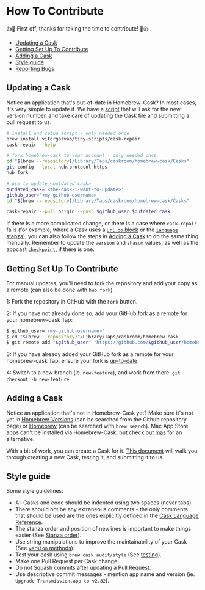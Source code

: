 # How To Contribute

:+1::tada: First off, thanks for taking the time to contribute! :tada::+1:

* [Updating a Cask](#updating-a-cask)
* [Getting Set Up To Contribute](#getting-set-up-to-contribute)
* [Adding a Cask](#adding-a-cask)
* [Style guide](#style-guide)
* [Reporting Bugs](README.md#reporting-bugs)


## Updating a Cask

Notice an application that's out-of-date in Homebrew-Cask? In most cases, it's very simple to update it. We have a [script](https://github.com/vitorgalvao/tiny-scripts/blob/master/cask-repair) that will ask for the new version number, and take care of updating the Cask file and submitting a pull request to us:

```bash
# install and setup script - only needed once
brew install vitorgalvao/tiny-scripts/cask-repair
cask-repair --help

# fork homebrew-cask to your account - only needed once
cd "$(brew --repository)/Library/Taps/caskroom/homebrew-cask/Casks"
git config --local hub.protocol https
hub fork

# use to update <outdated_cask>
outdated_cask='<the-cask-i-want-to-update>'
github_user='<my-github-username>'
cd "$(brew --repository)/Library/Taps/caskroom/homebrew-cask/Casks"

cask-repair --pull origin --push $github_user $outdated_cask
```

If there is a more complicated change, or there is a case where `cask-repair` fails (for example, where a Cask uses a [`url do` block](https://github.com/caskroom/homebrew-cask/blob/60531a2812005dd5f17dc92f3ce7419af3c5d019/Casks/audacity.rb#L5#L15) or the [`language` stanza](https://github.com/caskroom/homebrew-cask/blob/306b8fbd9502036f1ca742f70c569d8677b62403/Casks/firefox.rb#L4L74)), you can also follow the steps in [Adding a Cask](doc/development/adding_a_cask.md) to do the same thing manually. Remember to update the `version` and `shasum` values, as well as the appcast [`checkpoint`](doc/cask_language_reference/stanzas/appcast.md), if there is one.


## Getting Set Up To Contribute

For manual updates, you'll need to fork the repository and add your copy as a remote (can also be done with `hub fork`).

1: Fork the repository in GitHub with the `Fork` button.

2: If you have not already done so, add your GitHub fork as a remote for your homebrew-cask Tap:

```bash
$ github_user='<my-github-username>'
$ cd "$(brew --repository)"/Library/Taps/caskroom/homebrew-cask
$ git remote add "$github_user" "https://github.com/$github_user/homebrew-cask"
```

3: If you have already added your GitHub fork as a remote for your homebrew-cask Tap, ensure your fork is [up-to-date](https://help.github.com/articles/merging-an-upstream-repository-into-your-fork/).

4: Switch to a new branch (ie. `new-feature`), and work from there: `git checkout -b new-feature`.


## Adding a Cask

Notice an application that's not in Homebrew-Cask yet? Make sure it's not yet in [Homebrew-Versions](https://github.com/caskroom/homebrew-versions) (can be searched from the Github repository page) or [Homebrew](https://github.com/Homebrew/homebrew) (can be searched with `brew search`). Mac App Store apps can't be installed via Homebrew-Cask, but check out [mas](https://github.com/argon/mas) for an alternative.

With a bit of work, you can create a Cask for it. [This document](doc/development/adding_a_cask.md) will walk you through creating a new Cask, testing it, and submitting it to us.


## Style guide

Some style guidelines:

* All Casks and code should be indented using two spaces (never tabs).
* There should not be any extraneous comments - the only comments that should be used are the ones explicitly defined in the [Cask Language Reference](doc/cask_language_reference).
* The stanza order and position of newlines is important to make things easier (See [Stanza order](doc/cask_language_reference/#stanza-order)).
* Use string manipulations to improve the maintainability of your Cask (See [`version` methods](doc/cask_language_reference/stanzas/version.md#version-methods)).
* Test your cask using `brew cask audit/style` (See [testing](doc/development/adding_a_cask.md#testing-your-new-cask)).
* Make one Pull Request per Cask change.
* Do not Squash commits after updating a Pull Request.
* Use descriptive commit messages - mention app name and version (ie. `Upgrade Transmission.app to v2.82`).
